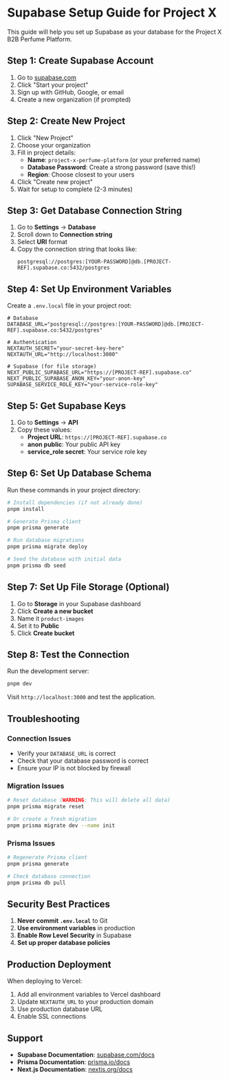 # Supabase Setup Guide for Project X

This guide will help you set up Supabase as your database for the Project X B2B Perfume Platform.

## Step 1: Create Supabase Account

1. Go to [supabase.com](https://supabase.com)
2. Click "Start your project"
3. Sign up with GitHub, Google, or email
4. Create a new organization (if prompted)

## Step 2: Create New Project

1. Click "New Project"
2. Choose your organization
3. Fill in project details:
   - **Name**: `project-x-perfume-platform` (or your preferred name)
   - **Database Password**: Create a strong password (save this!)
   - **Region**: Choose closest to your users
4. Click "Create new project"
5. Wait for setup to complete (2-3 minutes)

## Step 3: Get Database Connection String

1. Go to **Settings** → **Database**
2. Scroll down to **Connection string**
3. Select **URI** format
4. Copy the connection string that looks like:
   ```
   postgresql://postgres:[YOUR-PASSWORD]@db.[PROJECT-REF].supabase.co:5432/postgres
   ```

## Step 4: Set Up Environment Variables

Create a `.env.local` file in your project root:

```env
# Database
DATABASE_URL="postgresql://postgres:[YOUR-PASSWORD]@db.[PROJECT-REF].supabase.co:5432/postgres"

# Authentication
NEXTAUTH_SECRET="your-secret-key-here"
NEXTAUTH_URL="http://localhost:3000"

# Supabase (for file storage)
NEXT_PUBLIC_SUPABASE_URL="https://[PROJECT-REF].supabase.co"
NEXT_PUBLIC_SUPABASE_ANON_KEY="your-anon-key"
SUPABASE_SERVICE_ROLE_KEY="your-service-role-key"
```

## Step 5: Get Supabase Keys

1. Go to **Settings** → **API**
2. Copy these values:
   - **Project URL**: `https://[PROJECT-REF].supabase.co`
   - **anon public**: Your public API key
   - **service_role secret**: Your service role key

## Step 6: Set Up Database Schema

Run these commands in your project directory:

```bash
# Install dependencies (if not already done)
pnpm install

# Generate Prisma client
pnpm prisma generate

# Run database migrations
pnpm prisma migrate deploy

# Seed the database with initial data
pnpm prisma db seed
```

## Step 7: Set Up File Storage (Optional)

1. Go to **Storage** in your Supabase dashboard
2. Click **Create a new bucket**
3. Name it `product-images`
4. Set it to **Public**
5. Click **Create bucket**

## Step 8: Test the Connection

Run the development server:

```bash
pnpm dev
```

Visit `http://localhost:3000` and test the application.

## Troubleshooting

### Connection Issues

- Verify your `DATABASE_URL` is correct
- Check that your database password is correct
- Ensure your IP is not blocked by firewall

### Migration Issues

```bash
# Reset database (WARNING: This will delete all data)
pnpm prisma migrate reset

# Or create a fresh migration
pnpm prisma migrate dev --name init
```

### Prisma Issues

```bash
# Regenerate Prisma client
pnpm prisma generate

# Check database connection
pnpm prisma db pull
```

## Security Best Practices

1. **Never commit `.env.local`** to Git
2. **Use environment variables** in production
3. **Enable Row Level Security** in Supabase
4. **Set up proper database policies**

## Production Deployment

When deploying to Vercel:

1. Add all environment variables to Vercel dashboard
2. Update `NEXTAUTH_URL` to your production domain
3. Use production database URL
4. Enable SSL connections

## Support

- **Supabase Documentation**: [supabase.com/docs](https://supabase.com/docs)
- **Prisma Documentation**: [prisma.io/docs](https://prisma.io/docs)
- **Next.js Documentation**: [nextjs.org/docs](https://nextjs.org/docs)

